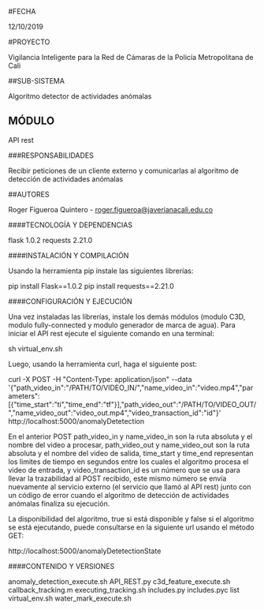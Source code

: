 #FECHA

12/10/2019

#PROYECTO

Vigilancia Inteligente para la Red de Cámaras de la Policía Metropolitana de Cali

##SUB-SISTEMA

Algoritmo detector de actividades anómalas

## MÓDULO

API rest

###RESPONSABILIDADES

Recibir peticiones de un cliente externo y comunicarlas al algoritmo de detección de actividades anómalas

##AUTORES

Roger Figueroa Quintero - roger.figueroa@javerianacali.edu.co

####TECNOLOGÍA Y DEPENDENCIAS

flask 1.0.2
requests 2.21.0

####INSTALACIÓN Y COMPILACIÓN

Usando la herramienta pip instale las siguientes librerías:

pip install Flask==1.0.2
pip install requests==2.21.0

####CONFIGURACIÓN Y EJECUCIÓN

Una vez instaladas las librerías, instale los demás módulos (modulo C3D, modulo fully-connected y modulo generador de marca de agua). Para iniciar el API rest ejecute el siguiente comando en una terminal:

sh virtual_env.sh

Luego, usando la herramienta curl, haga el siguiente post:

curl -X POST -H "Content-Type: application/json" --data '{"path_video_in":"/PATH/TO/VIDEO_IN/","name_video_in":"video.mp4","parameters":[{"time_start":"ti","time_end":"tf"}],"path_video_out":"/PATH/TO/VIDEO_OUT/","name_video_out":"video_out.mp4","video_transaction_id":"id"}' http://localhost:5000/anomalyDetetection
 
En el anterior POST path_video_in y name_video_in son la ruta absoluta y el nombre del video a procesar, path_video_out y name_video_out son la ruta absoluta y el nombre del video de salida, time_start y time_end representan los limites de tiempo en segundos entre los cuales el algoritmo procesa el video de entrada, y video_transaction_id es un número que se usa para llevar la trazabilidad al POST recibido, este mismo número se envía nuevamente al servicio externo (el servicio que llamó al API rest) junto con un código de error cuando el algoritmo de detección de actividades anómalas finaliza su ejecución. 

La disponibilidad del algoritmo, true si está disponible y false si el algoritmo se está ejecutando, puede consultarse en la siguiente url usando el método GET:

http://localhost:5000/anomalyDetetectionState

####CONTENIDO Y VERSIONES

anomaly_detection_execute.sh
API_REST.py
c3d_feature_execute.sh
callback_tracking.m
executing_tracking.sh
includes.py
includes.pyc
list
virtual_env.sh
water_mark_execute.sh
